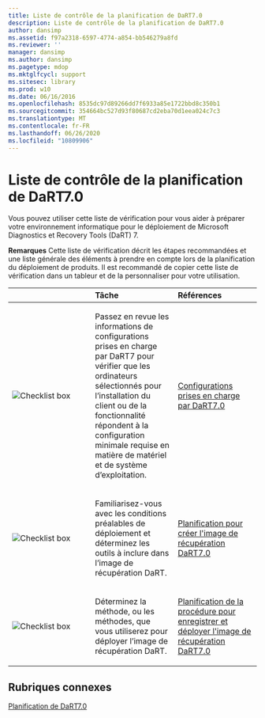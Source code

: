```yaml
---
title: Liste de contrôle de la planification de DaRT7.0
description: Liste de contrôle de la planification de DaRT7.0
author: dansimp
ms.assetid: f97a2318-6597-4774-a854-bb546279a8fd
ms.reviewer: ''
manager: dansimp
ms.author: dansimp
ms.pagetype: mdop
ms.mktglfcycl: support
ms.sitesec: library
ms.prod: w10
ms.date: 06/16/2016
ms.openlocfilehash: 8535dc97d89266dd7f6933a85e1722bbd8c350b1
ms.sourcegitcommit: 354664bc527d93f80687cd2eba70d1eea024c7c3
ms.translationtype: MT
ms.contentlocale: fr-FR
ms.lasthandoff: 06/26/2020
ms.locfileid: "10809906"
---
```

# Liste de contrôle de la planification de DaRT7.0


Vous pouvez utiliser cette liste de vérification pour vous aider à préparer votre environnement informatique pour le déploiement de Microsoft Diagnostics et Recovery Tools (DaRT) 7.

**Remarques**  Cette liste de vérification décrit les étapes recommandées et une liste générale des éléments à prendre en compte lors de la planification du déploiement de produits. Il est recommandé de copier cette liste de vérification dans un tableur et de la personnaliser pour votre utilisation.

 

<table>
<colgroup>
<col width="33%" />
<col width="33%" />
<col width="33%" />
</colgroup>
<thead>
<tr class="header">
<th align="left"></th>
<th align="left">Tâche</th>
<th align="left">Références</th>
</tr>
</thead>
<tbody>
<tr class="odd">
<td align="left"><img src="images/checklistbox.gif" alt="Checklist box" /></td>
<td align="left"><p>Passez en revue les informations de configurations prises en charge par DaRT7 pour vérifier que les ordinateurs sélectionnés pour l’installation du client ou de la fonctionnalité répondent à la configuration minimale requise en matière de matériel et de système d’exploitation.</p></td>
<td align="left"><p><a href="dart-70-supported-configurations-dart-7.md" data-raw-source="[DaRT 7.0 Supported Configurations](dart-70-supported-configurations-dart-7.md)">Configurations prises en charge par DaRT7.0</a></p></td>
</tr>
<tr class="even">
<td align="left"><img src="images/checklistbox.gif" alt="Checklist box" /></td>
<td align="left"><p>Familiarisez-vous avec les conditions préalables de déploiement et déterminez les outils à inclure dans l’image de récupération DaRT.</p></td>
<td align="left"><p><a href="planning-to-create-the-dart-70-recovery-image.md" data-raw-source="[Planning to Create the DaRT 7.0 Recovery Image](planning-to-create-the-dart-70-recovery-image.md)">Planification pour créer l'image de récupération DaRT7.0</a></p></td>
</tr>
<tr class="odd">
<td align="left"><img src="images/checklistbox.gif" alt="Checklist box" /></td>
<td align="left"><p>Déterminez la méthode, ou les méthodes, que vous utiliserez pour déployer l’image de récupération DaRT.</p></td>
<td align="left"><p><a href="planning-how-to-save-and-deploy-the-dart-70-recovery-image.md" data-raw-source="[Planning How to Save and Deploy the DaRT 7.0 Recovery Image](planning-how-to-save-and-deploy-the-dart-70-recovery-image.md)">Planification de la procédure pour enregistrer et déployer l'image de récupération DaRT7.0</a></p></td>
</tr>
</tbody>
</table>

 

## Rubriques connexes


[Planification de DaRT7.0](planning-for-dart-70-new-ia.md)

 

 





